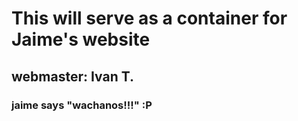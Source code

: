 <h1> This will serve as a container for Jaime's website </h1>
<h2>webmaster: Ivan T.</h2>
<h3> jaime says "wachanos!!!" :P </h3>
